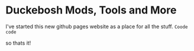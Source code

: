 # Duckebosh Mods, Tools and More

I've started this new github pages website as a place for all the stuff.
``Coode``
` code`

so thats it!
